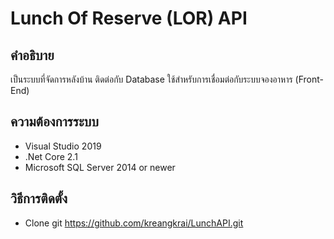 # Lunch Of Reserve (LOR) API

## คำอธิบาย
เป็นระบบที่จัดการหลังบ้าน ติดต่อกับ Database ใช้สำหรับการเชื่อมต่อกับระบบจองอาหาร (Front-End)

## ความต้องการระบบ
- Visual Studio 2019
- .Net Core 2.1
- Microsoft SQL Server 2014 or newer

## วิธีการติดตั้ง
- Clone git https://github.com/kreangkrai/LunchAPI.git
